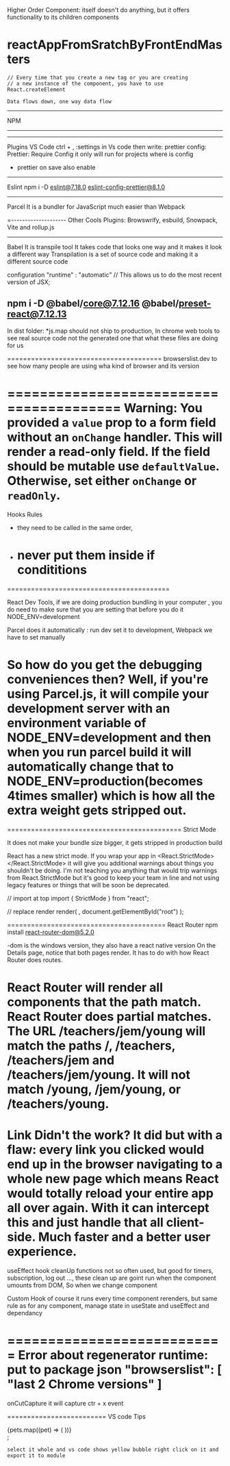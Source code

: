 Higher Order Component: itself doesn't do anything, but it offers functionality to its children components

# reactAppFromSratchByFrontEndMasters

    // Every time that you create a new tag or you are creating
    // a new instance of the component, you have to use React.createElement

    Data flows down, one way data flow

---

NPM

---

---

Plugins VS Code
ctrl + , :settings in Vs code then
write: prettier config: Prettier: Require Config it only will run for projects where is config

- prettier on save also enable

---

Eslint
npm i -D eslint@7.18.0 eslint-config-prettier@8.1.0

---

Parcel
It is a bundler for JavaScript much easier than Webpack

=--------------------
Other Cools Plugins:
Browswrify, esbuild, Snowpack, Vite and rollup.js

---

Babel
It is transpile tool
It takes code that looks one way and it makes it look a different way
Transpilation is a set of source code and making it a different source code

configuration "runtime" : "automatic" // This allows us to do the most recent version of JSX;

## npm i -D @babel/core@7.12.16 @babel/preset-react@7.12.13

In dist folder:
\*js.map should not ship to production, In chrome web tools to see real source code not the generated one that what these files are doing for us

=======================================
browserslist.dev to see how many people are using wha kind of browser and its version

========================================
Warning: You provided a `value` prop to a form field without an `onChange` handler. This will render a read-only field. If the field should be mutable use `defaultValue`. Otherwise, set either `onChange` or `readOnly`.
========================================================================

Hooks Rules

- they need to be called in the same order,
- # never put them inside if condititions

=========================================

React Dev Tools,
if we are doing production bundling in your computer , you do need to make sure that you are setting that before you do it
NODE_ENV=development

Parcel does it automatically : run dev set it to development, Webpack we have to set manually

# So how do you get the debugging conveniences then? Well, if you're using Parcel.js, it will compile your development server with an environment variable of NODE_ENV=development and then when you run parcel build <entry point> it will automatically change that to NODE_ENV=production(becomes 4times smaller) which is how all the extra weight gets stripped out.

============================================
Strict Mode

It does not make your bundle size bigger, it gets stripped in production build

React has a new strict mode. If you wrap your app in <React.StrictMode></React.StrictMode> it will give you additional warnings about things you shouldn't be doing. I'm not teaching you anything that would trip warnings from React.StrictMode but it's good to keep your team in line and not using legacy features or things that will be soon be deprecated.

// import at top
import { StrictMode } from "react";

// replace render
render(
<StrictMode>
<App />
</StrictMode>,
document.getElementById("root")
);

========================================
React Router
npm install react-router-dom@5.2.0

-dom is the windows version, they also have a react native version
On the Details page, notice that both pages render. It has to do with how React Router does routes.

React Router will render all components that the path match.
React Router does partial matches. The URL /teachers/jem/young will match the paths /, /teachers, /teachers/jem and /teachers/jem/young. It will not match /young, /jem/young, or /teachers/young.
=================================
Link
Didn't the <a> work? It did but with a flaw: every link you clicked would end up in the browser navigating to a whole new page which means React would totally reload your entire app all over again. With <Link> it can intercept this and just handle that all client-side. Much faster and a better user experience.
========================================================
useEffect hook
cleanUp functions not so often used, but good for timers, subscription, log out ..., these clean up are goint run when the component umounts from DOM,
So when we change component

Custom Hook
of course it runs every time component rerenders, but same rule as for any component, manage state in useState and useEffect and dependancy

===========================
Error about regenerator runtime: put to package json
"browserslist": [
"last 2 Chrome versions"
]
===================
onCutCapture it will capture ctr + x event

=========================
VS code Tips

<div>
        {pets.map((pet) => (
            <Pet
                key={pet.id}
                name={pet.name}
                animal={pet.animal}
                breed={pet.breed}
                id={pet.id} />
        ))}
    </div>;

    select it whole and vs code shows yellow bubble right click on it and export it to module
